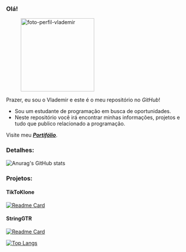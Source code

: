 ### Olá! 

<figure>
    <img src="https://media.licdn.com/dms/image/D4D03AQHtaFYsYFYj2g/profile-displayphoto-shrink_800_800/0/1687010502241?e=1692835200&v=beta&t=KwKeHZRpI-nJVqc3K0Sskicv0ximiYvwtCLtDZDhBZM"
         alt="foto-perfil-vlademir" width="200" heigth="200" target="_blank">
</figure>

Prazer, eu sou o Vlademir e este é o meu repositório no *GitHub*!


- Sou um estudante de programação em busca de oportunidades.
- Neste repositório você irá encontrar minhas informações, projetos e tudo que publico relacionado a programação.

Visite meu ***[Portifólio](https://vlademir-junior.github.io/)***.

### Detalhes:
![Anurag's GitHub stats](https://github-readme-stats.vercel.app/api?username=vlademir-junior&show_icons=true)


### Projetos:

#### TikToKlone
[![Readme Card](https://github-readme-stats.vercel.app/api/pin/?username=vlademir-junior&repo=jornada-dev)](https://github.com/vlademir-junior/jornada-dev)

#### StringGTR
[![Readme Card](https://github-readme-stats.vercel.app/api/pin/?username=vlademir-junior&repo=app-corda-guitarra)](https://github.com/vlademir-junior/app-corda-guitarra)


[![Top Langs](https://github-readme-stats.vercel.app/api/top-langs/?username=anuraghazra)](https://github.com/anuraghazra/github-readme-stats)
